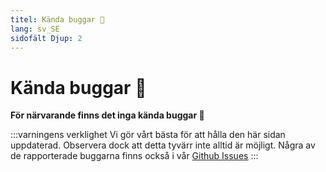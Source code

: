 ```yaml
---
titel: Kända buggar 🐛
lang: sv_SE
sidofält Djup: 2
---
```


# Kända buggar :bug:

**För närvarande finns det inga kända buggar :tada:**

:::varningens verklighet
Vi gör vårt bästa för att hålla den här sidan uppdaterad. Observera dock att detta tyvärr inte alltid är möjligt. Några av de rapporterade buggarna finns också i vår [Github Issues](https://github.com/LSS-Manager/LSSM-V.4/issues?q=is%3Aissue+is%3Aopen+label%3Abug)
:::
